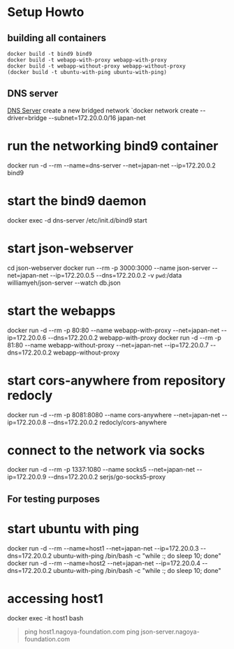 # Setup Howto

## building all containers
```
docker build -t bind9 bind9
docker build -t webapp-with-proxy webapp-with-proxy
docker build -t webapp-without-proxy webapp-without-proxy
(docker build -t ubuntu-with-ping ubuntu-with-ping)
```

## DNS server
[DNS Server](https://medium.com/nagoya-foundation/running-a-dns-server-in-docker-61cc2003e899)
<see files in networking>
create a new bridged network
`docker network create --driver=bridge --subnet=172.20.0.0/16 japan-net
# run the networking bind9 container
docker run -d --rm --name=dns-server --net=japan-net --ip=172.20.0.2 bind9
# start the bind9 daemon
docker exec -d dns-server /etc/init.d/bind9 start

# start json-webserver
cd json-webserver
docker run --rm -p 3000:3000 --name json-server --net=japan-net --ip=172.20.0.5 --dns=172.20.0.2 -v `pwd`:/data williamyeh/json-server --watch db.json

# start the webapps
docker run -d --rm -p 80:80 --name webapp-with-proxy --net=japan-net --ip=172.20.0.6 --dns=172.20.0.2 webapp-with-proxy
docker run -d --rm -p 81:80 --name webapp-without-proxy --net=japan-net --ip=172.20.0.7 --dns=172.20.0.2 webapp-without-proxy

# start cors-anywhere from repository redocly
docker run -d --rm -p 8081:8080 --name cors-anywhere --net=japan-net --ip=172.20.0.8 --dns=172.20.0.2 redocly/cors-anywhere

# connect to the network via socks
docker run -d --rm -p 1337:1080 --name socks5 --net=japan-net --ip=172.20.0.9 --dns=172.20.0.2 serjs/go-socks5-proxy

## For testing purposes
# start ubuntu with ping
docker run -d --rm --name=host1 --net=japan-net --ip=172.20.0.3 --dns=172.20.0.2 ubuntu-with-ping /bin/bash -c "while :; do sleep 10; done"
docker run -d --rm --name=host2 --net=japan-net --ip=172.20.0.4 --dns=172.20.0.2 ubuntu-with-ping /bin/bash -c "while :; do sleep 10; done"
# accessing host1
docker exec -it host1 bash
> ping host1.nagoya-foundation.com
> ping json-server.nagoya-foundation.com
